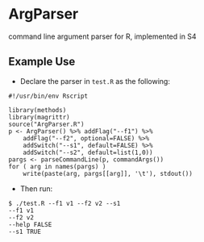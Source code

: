 # ArgParser
command line argument parser for R, implemented in S4

## Example Use
+ Declare the parser in `test.R` as the following:
```
#!/usr/bin/env Rscript

library(methods)
library(magrittr)
source("ArgParser.R")
p <- ArgParser() %>% addFlag("--f1") %>%
    addFlag("--f2", optional=FALSE) %>%
    addSwitch("--s1", default=FALSE) %>%
    addSwitch("--s2", default=list(1,0))
pargs <- parseCommandLine(p, commandArgs())
for ( arg in names(pargs) )
    write(paste(arg, pargs[[arg]], '\t'), stdout())
```
+ Then run:
```
$ ./test.R --f1 v1 --f2 v2 --s1
--f1 v1 
--f2 v2 
--help FALSE 
--s1 TRUE 
```
